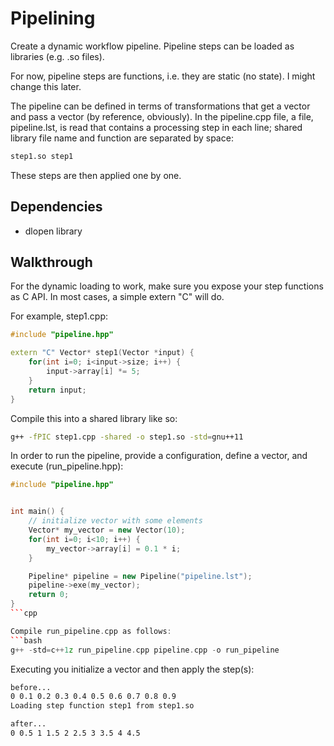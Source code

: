 # Pipelining
Create a dynamic workflow pipeline. Pipeline steps can be loaded as libraries (e.g. .so files).

For now, pipeline steps are functions, i.e. they are static (no state). I might change this later.

The pipeline can be defined in terms of transformations that get a vector and pass a vector (by reference, obviously). In the pipeline.cpp file, a file, pipeline.lst, is read that contains a processing step in each line; shared library file name and function are separated by space:
```bash
step1.so step1
```

These steps are then applied one by one.

## Dependencies
* dlopen library

## Walkthrough
For the dynamic loading to work, make sure you expose your step functions as C API. In most cases, a simple extern "C" will do.

For example, step1.cpp:
```cpp
#include "pipeline.hpp"

extern "C" Vector* step1(Vector *input) {
    for(int i=0; i<input->size; i++) {
        input->array[i] *= 5;
    }
    return input;
}
```

Compile this into a shared library like so:
```bash
g++ -fPIC step1.cpp -shared -o step1.so -std=gnu++11
```

In order to run the pipeline, provide a configuration, define a vector, and execute (run_pipeline.hpp):
```cpp
#include "pipeline.hpp"


int main() {
    // initialize vector with some elements
    Vector* my_vector = new Vector(10);
    for(int i=0; i<10; i++) {
        my_vector->array[i] = 0.1 * i;
    }

    Pipeline* pipeline = new Pipeline("pipeline.lst");
    pipeline->exe(my_vector);
    return 0;
}
```cpp

Compile run_pipeline.cpp as follows:
```bash
g++ -std=c++1z run_pipeline.cpp pipeline.cpp -o run_pipeline
```

Executing you initialize a vector and then apply the step(s):
```bash
before...
0 0.1 0.2 0.3 0.4 0.5 0.6 0.7 0.8 0.9
Loading step function step1 from step1.so

after...
0 0.5 1 1.5 2 2.5 3 3.5 4 4.5
```

